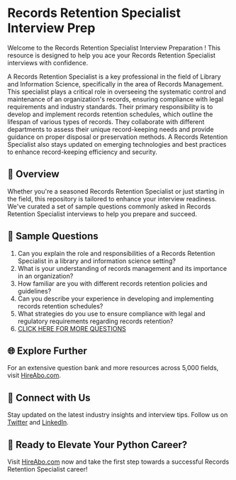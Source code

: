 # Records Retention Specialist Interview Prep

Welcome to the Records Retention Specialist Interview Preparation ! This resource is designed to help you ace your Records Retention Specialist interviews with confidence.

A Records Retention Specialist is a key professional in the field of Library and Information Science, specifically in the area of Records Management. This specialist plays a critical role in overseeing the systematic control and maintenance of an organization's records, ensuring compliance with legal requirements and industry standards. Their primary responsibility is to develop and implement records retention schedules, which outline the lifespan of various types of records. They collaborate with different departments to assess their unique record-keeping needs and provide guidance on proper disposal or preservation methods. A Records Retention Specialist also stays updated on emerging technologies and best practices to enhance record-keeping efficiency and security.

## 🚀 Overview

Whether you're a seasoned Records Retention Specialist or just starting in the field, this repository is tailored to enhance your interview readiness. We've curated a set of sample questions commonly asked in Records Retention Specialist interviews to help you prepare and succeed.

## 📝 Sample Questions

1. Can you explain the role and responsibilities of a Records Retention Specialist in a library and information science setting?
2. What is your understanding of records management and its importance in an organization?
3. How familiar are you with different records retention policies and guidelines?
4. Can you describe your experience in developing and implementing records retention schedules?
5. What strategies do you use to ensure compliance with legal and regulatory requirements regarding records retention?
6. [CLICK HERE FOR MORE QUESTIONS](https://hireabo.com/job/18_3_17/Records%20Retention%20Specialist)

## 🌐 Explore Further

For an extensive question bank and more resources across 5,000 fields, visit [HireAbo.com](https://www.hireabo.com).

## 📱 Connect with Us

Stay updated on the latest industry insights and interview tips. Follow us on [Twitter](https://twitter.com/hireabo) and [LinkedIn](https://www.linkedin.com/in/hire-abo-3609972a8/).

## 🚀 Ready to Elevate Your Python Career?

Visit [HireAbo.com](https://www.hireabo.com) now and take the first step towards a successful Records Retention Specialist career!